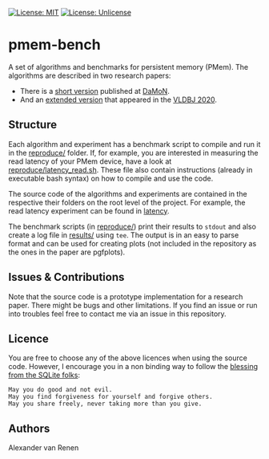 
[![License: MIT](https://img.shields.io/badge/License-MIT-yellow.svg)](https://opensource.org/licenses/MIT)
[![License: Unlicense](https://img.shields.io/badge/license-Unlicense-blue.svg)](http://unlicense.org/)

pmem-bench
==========

A set of algorithms and benchmarks for persistent memory (PMem).
The algorithms are described in two research papers:
- There is a [short version](https://db.in.tum.de/people/sites/vanrenen/papers/nvm_stats.pdf) published at [DaMoN](https://sites.google.com/view/damon2019/home-damon-2019). 
- And an [extended version](https://link.springer.com/content/pdf/10.1007/s00778-020-00622-9.pdf) that appeared in the [VLDBJ 2020](https://link.springer.com/journal/778/volumes-and-issues/29-6).

Structure
---------
Each algorithm and experiment has a benchmark script to compile and run it in the [reproduce/](reproduce/) folder.
If, for example, you are interested in measuring the read latency of your PMem device, have a look at [reproduce/latency_read.sh](reproduce/latency_read.sh).
These file also contain instructions (already in executable bash syntax) on how to compile and use the code.

The source code of the algorithms and experiments are contained in the respective their folders on the root level of the project.
For example, the read latency experiment can be found in [latency](latency/).

The benchmark scripts (in [reproduce/](reproduce/)) print their results to `stdout` and also create a log file in [results/](results/) using `tee`.
The output is in an easy to parse format and can be used for creating plots (not included in the repository as the ones in the paper are pgfplots).

Issues & Contributions
----------------------
Note that the source code is a prototype implementation for a research paper. 
There might be bugs and other limitations.
If you find an issue or run into troubles feel free to contact me via an issue in this repository.

Licence
-------
You are free to choose any of the above licences when using the source code.
However, I encourage you in a non binding way to follow the [blessing from the SQLite folks](https://github.com/sqlite/sqlite/blob/master/LICENSE.md):

```
May you do good and not evil.
May you find forgiveness for yourself and forgive others.
May you share freely, never taking more than you give.
```

Authors
-------
Alexander van Renen
